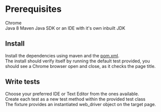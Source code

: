 # Prerequisites 

Chrome<br>
Java 8
Maven
Java SDK or an IDE with it's own inbuilt JDK

## Install
Install the dependencies using maven and the [pom.xml](pom.xml).
<br>The install should verify itself by running the default test provided, you should see a Chrome browser open and close, as it checks the page title.

## Write tests
Choose your preferred IDE or Text Editor from the ones available.
<br>Create each test as a new test method within the provided test class
<br>The fixture provides an instantiated web_driver object on the target page.